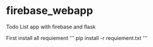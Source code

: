 # firebase_webapp
Todo List app with firebase and flask 

First install all requiement
'''
pip install -r requiement.txt
'''
